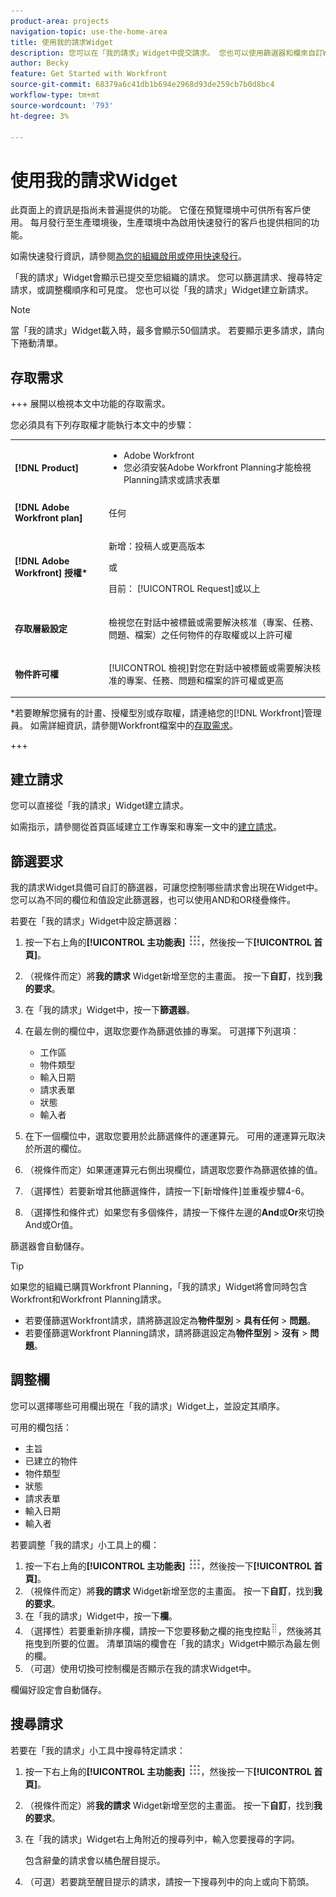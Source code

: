 ```yaml
---
product-area: projects
navigation-topic: use-the-home-area
title: 使用我的請求Widget
description: 您可以在「我的請求」Widget中提交請求。 您也可以使用篩選器和欄來自訂Widget。
author: Becky
feature: Get Started with Workfront
source-git-commit: 68379a6c41db1b694e2968d93de259cb7b0d8bc4
workflow-type: tm+mt
source-wordcount: '793'
ht-degree: 3%

---
```



# 使用我的請求Widget

<span class="preview">此頁面上的資訊是指尚未普遍提供的功能。 它僅在預覽環境中可供所有客戶使用。 每月發行至生產環境後，生產環境中為啟用快速發行的客戶也提供相同的功能。</span>

<span class="preview">如需快速發行資訊，請參閱[為您的組織啟用或停用快速發行](/help/quicksilver/administration-and-setup/set-up-workfront/configure-system-defaults/enable-fast-release-process.md)。

「我的請求」Widget會顯示已提交至您組織的請求。 您可以篩選請求、搜尋特定請求，或調整欄順序和可見度。 您也可以從「我的請求」Widget建立新請求。

>[!NOTE]
>
>當「我的請求」Widget載入時，最多會顯示50個請求。 若要顯示更多請求，請向下捲動清單。

## 存取需求

+++ 展開以檢視本文中功能的存取需求。

您必須具有下列存取權才能執行本文中的步驟：

<table style="table-layout:auto"> 
 <col> 
 <col> 
 <tbody> 
  <tr> 
   <td role="rowheader"><strong>[!DNL Product]</strong></td> 
   <td> <ul><li>Adobe Workfront</li><li>您必須安裝Adobe Workfront Planning才能檢視Planning請求或請求表單</td> 
  </tr> 
  <tr> 
   <td role="rowheader"><strong>[!DNL Adobe Workfront plan]</strong></td> 
   <td> <p>任何</p> </td> 
  </tr> 
  <tr> 
   <td role="rowheader"><strong>[!DNL Adobe Workfront] 授權*</strong></td> 
   <td> <p>新增：投稿人或更高版本</p>
   或   
   <p>目前： [!UICONTROL Request]或以上</p> </td> 
  </tr> 
  <tr> 
   <td role="rowheader"><strong>存取層級設定</strong></td> 
   <td> <p>檢視您在對話中被標籤或需要解決核准（專案、任務、問題、檔案）之任何物件的存取權或以上許可權</p> </td> 
  </tr> 
  <tr> 
   <td role="rowheader"><strong>物件許可權</strong></td> 
   <td> <p>[!UICONTROL 檢視]對您在對話中被標籤或需要解決核准的專案、任務、問題和檔案的許可權或更高</p> </td> 
  </tr> 
 </tbody> 
</table>

*若要瞭解您擁有的計畫、授權型別或存取權，請連絡您的[!DNL Workfront]管理員。 如需詳細資訊，請參閱Workfront檔案中的[存取需求](/help/quicksilver/administration-and-setup/add-users/access-levels-and-object-permissions/access-level-requirements-in-documentation.md)。

+++

## 建立請求

您可以直接從「我的請求」Widget建立請求。

如需指示，請參閱從首頁區域建立工作專案和專案一文中的[建立請求](/help/quicksilver/workfront-basics/using-home/using-the-home-area/create-work-items-in-home.md#create-a-request)。

## 篩選要求

我的請求Widget具備可自訂的篩選器，可讓您控制哪些請求會出現在Widget中。 您可以為不同的欄位和值設定此篩選器，也可以使用AND和OR棧疊條件。

若要在「我的請求」Widget中設定篩選器：

1. 按一下右上角的&#x200B;**[!UICONTROL 主功能表]** ![主功能表圖示](assets/main-menu-icon.png)，然後按一下&#x200B;**[!UICONTROL 首頁]**。
1. （視條件而定）將&#x200B;**我的請求** Widget新增至您的主畫面。 按一下&#x200B;**自訂**，找到&#x200B;**我的要求**。
1. 在「我的請求」Widget中，按一下&#x200B;**篩選器**。
1. 在最左側的欄位中，選取您要作為篩選依據的專案。 可選擇下列選項：

   * 工作區
   * 物件類型
   * 輸入日期
   * 請求表單
   * 狀態
   * 輸入者

1. 在下一個欄位中，選取您要用於此篩選條件的運運算元。 可用的運運算元取決於所選的欄位。
1. （視條件而定）如果運運算元右側出現欄位，請選取您要作為篩選依據的值。
1. （選擇性）若要新增其他篩選條件，請按一下[新增條件] **&#x200B;**&#x200B;並重複步驟4-6。
1. （選擇性和條件式）如果您有多個條件，請按一下條件左邊的&#x200B;**And**&#x200B;或&#x200B;**Or**&#x200B;來切換And或Or值。

篩選器會自動儲存。

>[!TIP]
>
>如果您的組織已購買Workfront Planning，「我的請求」Widget將會同時包含Workfront和Workfront Planning請求。
> 
>* 若要僅篩選Workfront請求，請將篩選設定為&#x200B;**物件型別** > **具有任何** > **問題**。
>* 若要僅篩選Workfront Planning請求，請將篩選設定為&#x200B;**物件型別** > **沒有** > **問題**。

## 調整欄

您可以選擇哪些可用欄出現在「我的請求」Widget上，並設定其順序。

可用的欄包括：

* 主旨
* 已建立的物件
* 物件類型
* 狀態
* 請求表單
* 輸入日期
* 輸入者

若要調整「我的請求」小工具上的欄：

1. 按一下右上角的&#x200B;**[!UICONTROL 主功能表]** ![主功能表圖示](assets/main-menu-icon.png)，然後按一下&#x200B;**[!UICONTROL 首頁]**。
1. （視條件而定）將&#x200B;**我的請求** Widget新增至您的主畫面。 按一下&#x200B;**自訂**，找到&#x200B;**我的要求**。
1. 在「我的請求」Widget中，按一下&#x200B;**欄**。
1. （選擇性）若要重新排序欄，請按一下您要移動之欄的拖曳控點![拖曳控點](assets/drag-handle.png)，然後將其拖曳到所要的位置。 清單頂端的欄會在「我的請求」Widget中顯示為最左側的欄。
1. （可選）使用切換可控制欄是否顯示在我的請求Widget中。

欄偏好設定會自動儲存。

## 搜尋請求

若要在「我的請求」小工具中搜尋特定請求：

1. 按一下右上角的&#x200B;**[!UICONTROL 主功能表]** ![主功能表圖示](assets/main-menu-icon.png)，然後按一下&#x200B;**[!UICONTROL 首頁]**。
1. （視條件而定）將&#x200B;**我的請求** Widget新增至您的主畫面。 按一下&#x200B;**自訂**，找到&#x200B;**我的要求**。
1. 在「我的請求」Widget右上角附近的搜尋列中，輸入您要搜尋的字詞。

   包含辭彙的請求會以橘色醒目提示。

1. （可選）若要跳至醒目提示的請求，請按一下搜尋列中的向上或向下箭頭。





